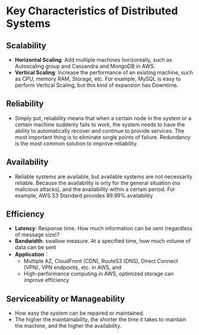 # Key Characteristics of Distributed Systems

## Scalability
- **Horizontal Scaling**: Add multiple machines horizontally, such as Autoscaling group and Cassandra and MongoDB in AWS.
- **Vertical Scaling**: Increase the performance of an existing machine, such as CPU, memory RAM, Storage, etc. For example, MySQL is easy to perform Vertical Scaling, but this kind of expansion has Downtime.

## Reliability
- Simply put, reliability means that when a certain node in the system or a certain machine suddenly fails to work, the system needs to have the ability to automatically recover and continue to provide services. The most important thing is to eliminate single points of failure. Redundancy is the most common solution to improve reliability.

## Availability
- Reliable systems are available, but available systems are not necessarily reliable. Because the availability is only for the general situation (no malicious attacks), and the availability within a certain period. For example, AWS S3 Standard provides 99.99% availability

## Efficiency
- **Latency**: Response time. How much information can be sent (regardless of message size)?
- **Bandwidth**: swallow measure. At a specified time, how much volume of data can be sent
- **Application**：
  - Multiple AZ, CloudFront (CDN), Route53 (DNS), Direct Connect (VPN), VPN endpoints, etc. in AWS, and
  - High-performance computing in AWS, optimized storage can improve efficiency

## Serviceability or Manageability
- How easy the system can be repaired or maintained.
- The higher the maintainability, the shorter the time it takes to maintain the machine, and the higher the availability.
